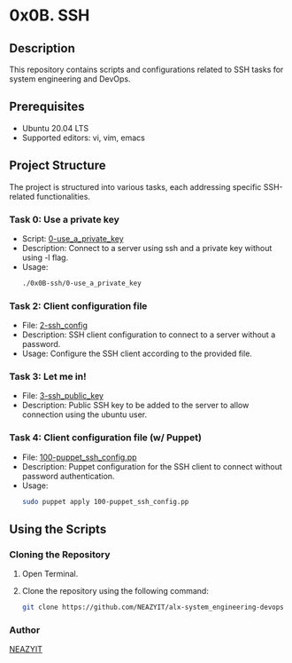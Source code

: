# 0x0B. SSH

## Description
This repository contains scripts and configurations related to SSH tasks for system engineering and DevOps.

## Prerequisites
- Ubuntu 20.04 LTS
- Supported editors: vi, vim, emacs

## Project Structure
The project is structured into various tasks, each addressing specific SSH-related functionalities.

### Task 0: Use a private key
- Script: [0-use_a_private_key](./0x0B-ssh/0-use_a_private_key)
- Description: Connect to a server using ssh and a private key without using -l flag.
- Usage:
   ```bash
   ./0x0B-ssh/0-use_a_private_key
   ```

### Task 2: Client configuration file
- File: [2-ssh_config](./0x0B-ssh/2-ssh_config)
- Description: SSH client configuration to connect to a server without a password.
- Usage: Configure the SSH client according to the provided file.

### Task 3: Let me in!
- File: [3-ssh_public_key](./0x0B-ssh/3-ssh_public_key)
- Description: Public SSH key to be added to the server to allow connection using the ubuntu user.

### Task 4: Client configuration file (w/ Puppet)
- File: [100-puppet_ssh_config.pp](./0x0B-ssh/100-puppet_ssh_config.pp)
- Description: Puppet configuration for the SSH client to connect without password authentication.
- Usage:
  ```bash
  sudo puppet apply 100-puppet_ssh_config.pp
  ```

## Using the Scripts

### Cloning the Repository
1. Open Terminal.

2. Clone the repository using the following command:
   ```bash
   git clone https://github.com/NEAZYIT/alx-system_engineering-devops
   ```

### Author
[NEAZYIT](https://github.com/NEAZYIT)
